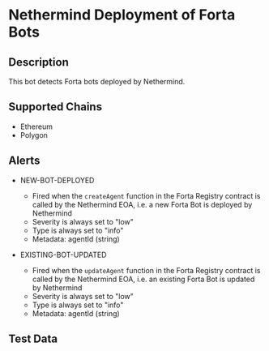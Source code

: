 # Nethermind Deployment of Forta Bots

## Description

This bot detects Forta bots deployed by Nethermind.

## Supported Chains

- Ethereum
- Polygon

## Alerts

- NEW-BOT-DEPLOYED

  - Fired when the `createAgent` function in the Forta Registry contract is called by the Nethermind EOA, i.e. a new Forta Bot is deployed by Nethermind
  - Severity is always set to "low"
  - Type is always set to "info"
  - Metadata: agentId (string)

- EXISTING-BOT-UPDATED
  - Fired when the `updateAgent` function in the Forta Registry contract is called by the Nethermind EOA, i.e. an existing Forta Bot is updated by Nethermind
  - Severity is always set to "low"
  - Type is always set to "info"
  - Metadata: agentId (string)

## Test Data

<!-- The bot behaviour can be verified with the following transactions:

The test transaction examples should follow the format: [//txn hash//](//link to txn hash in block explorer//)
- 0x3a0f757030beec55c22cbc545dd8a844cbbb2e6019461769e1bc3f3a95d10826 (15,000 USDT) -->
